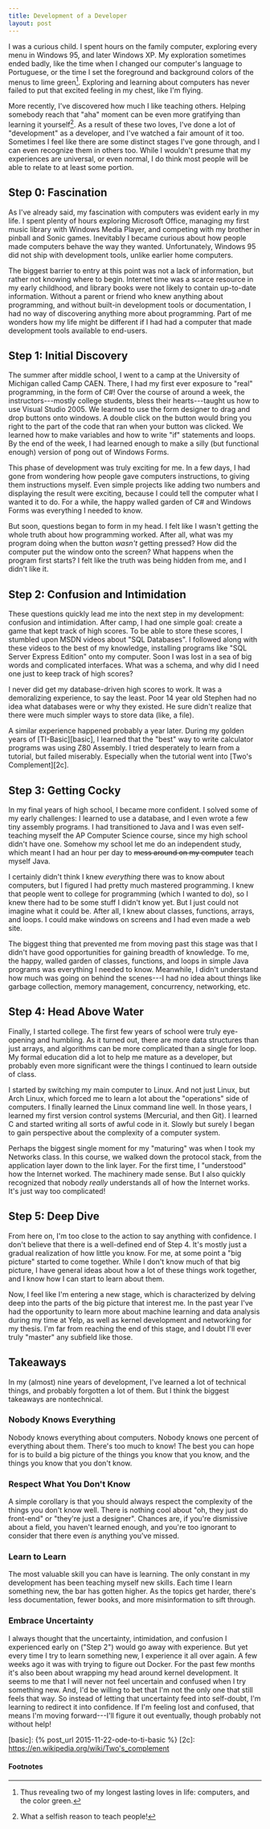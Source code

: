 ```yaml
---
title: Development of a Developer
layout: post
---
```


I was a curious child. I spent hours on the family computer, exploring every
menu in Windows 95, and later Windows XP. My exploration sometimes ended badly,
like the time when I changed our computer's language to Portuguese, or the time
I set the foreground and background colors of the menus to lime green[^1].
Exploring and learning about computers has never failed to put that excited
feeling in my chest, like I'm flying.

More recently, I've discovered how much I like teaching others. Helping somebody
reach that "aha" moment can be even more gratifying than learning it
yourself[^2]. As a result of these two loves, I've done a lot of "development"
as a developer, and I've watched a fair amount of it too. Sometimes I feel like
there are some distinct stages I've gone through, and I can even recognize them
in others too. While I wouldn't presume that my experiences are universal, or
even normal, I do think most people will be able to relate to at least some
portion.

## Step 0: Fascination

As I've already said, my fascination with computers was evident early in my
life. I spent plenty of hours exploring Microsoft Office, managing my first
music library with Windows Media Player, and competing with my brother in
pinball and Sonic games. Inevitably I became curious about how people made
computers behave the way they wanted. Unfortunately, Windows 95 did not ship
with development tools, unlike earlier home computers.

The biggest barrier to entry at this point was not a lack of information, but
rather not knowing where to begin. Internet time was a scarce resource in my
early childhood, and library books were not likely to contain up-to-date
information. Without a parent or friend who knew anything about programming, and
without built-in development tools or documentation, I had no way of discovering
anything more about programming. Part of me wonders how my life might be
different if I had had a computer that made development tools available to
end-users.

## Step 1: Initial Discovery

The summer after middle school, I went to a camp at the University of Michigan
called Camp CAEN. There, I had my first ever exposure to "real" programming, in
the form of C#! Over the course of around a week, the instructors---mostly
college students, bless their hearts---taught us how to use Visual Studio 2005.
We learned to use the form designer to drag and drop buttons onto windows. A
double click on the button would bring you right to the part of the code that
ran when your button was clicked. We learned how to make variables and how to
write "if" statements and loops. By the end of the week, I had learned enough to
make a silly (but functional enough) version of pong out of Windows Forms.

This phase of development was truly exciting for me. In a few days, I had gone
from wondering how people gave computers instructions, to giving them
instructions myself. Even simple projects like adding two numbers and displaying
the result were exciting, because I could tell the computer what I wanted it to
do. For a while, the happy walled garden of C# and Windows Forms was everything
I needed to know.

But soon, questions began to form in my head. I felt like I wasn't getting the
whole truth about how programming worked. After all, what was my program doing
when the button *wasn't* getting pressed? How did the computer put the window
onto the screen? What happens when the program first starts? I felt like the
truth was being hidden from me, and I didn't like it.

## Step 2: Confusion and Intimidation

These questions quickly lead me into the next step in my development: confusion
and intimidation. After camp, I had one simple goal: create a game that kept
track of high scores. To be able to store these scores, I stumbled upon MSDN
videos about "SQL Databases". I followed along with these videos to the best of
my knowledge, installing programs like "SQL Server Express Edition" onto my
computer. Soon I was lost in a sea of big words and complicated interfaces. What
was a schema, and why did I need one just to keep track of high scores?

I never did get my database-driven high scores to work. It was a demoralizing
experience, to say the least. Poor 14 year old Stephen had no idea what
databases were or why they existed. He sure didn't realize that there were much
simpler ways to store data (like, a file).

A similar experience happened probably a year later. During my golden years
of [TI-Basic][basic], I learned that the "best" way to write calculator programs
was using Z80 Assembly. I tried desperately to learn from a tutorial, but failed
miserably. Especially when the tutorial went into [Two's Complement][2c].

## Step 3: Getting Cocky

In my final years of high school, I became more confident. I solved some of my
early challenges: I learned to use a database, and I even wrote a few tiny
assembly programs. I had transitioned to Java and I was even self-teaching
myself the AP Computer Science course, since my high school didn't have one.
Somehow my school let me do an independent study, which meant I had an hour per
day to ~~mess around on my computer~~ teach myself Java.

I certainly didn't think I knew *everything* there was to know about computers,
but I figured I had pretty much mastered programming. I knew that people went to
college for programming (which I wanted to do), so I knew there had to be some
stuff I didn't know yet. But I just could not imagine what it could be. After
all, I knew about classes, functions, arrays, and loops. I could make windows on
screens and I had even made a web site.

The biggest thing that prevented me from moving past this stage was that I
didn't have good opportunities for gaining breadth of knowledge. To me, the
happy, walled garden of classes, functions, and loops in simple Java programs
was everything I needed to know. Meanwhile, I didn't understand how much was
going on behind the scenes---I had no idea about things like garbage collection,
memory management, concurrency, networking, etc.

## Step 4: Head Above Water

Finally, I started college. The first few years of school were truly eye-opening
and humbling. As it turned out, there are more data structures than just arrays,
and algorithms can be more complicated than a single for loop. My formal
education did a lot to help me mature as a developer, but probably even more
significant were the things I continued to learn outside of class.

I started by switching my main computer to Linux. And not just Linux, but Arch
Linux, which forced me to learn a lot about the "operations" side of computers.
I finally learned the Linux command line well. In those years, I learned my
first version control systems (Mercurial, and then Git). I learned C and started
writing all sorts of awful code in it. Slowly but surely I began to gain
perspective about the complexity of a computer system.

Perhaps the biggest single moment for my "maturing" was when I took my Networks
class. In this course, we walked down the protocol stack, from the application
layer down to the link layer. For the first time, I "understood" how the
Internet worked. The machinery made sense. But I also quickly recognized that
nobody *really* understands all of how the Internet works. It's just way too
complicated!

## Step 5: Deep Dive

From here on, I'm too close to the action to say anything with confidence. I
don't believe that there is a well-defined end of Step 4. It's mostly just a
gradual realization of how little you know. For me, at some point a "big
picture" started to come together. While I don't know much of that big picture,
I have general ideas about how a lot of these things work together, and I know
how I can start to learn about them.

Now, I feel like I'm entering a new stage, which is characterized by delving
deep into the parts of the big picture that interest me. In the past year I've
had the opportunity to learn more about machine learning and data analysis
during my time at Yelp, as well as kernel development and networking for my
thesis. I'm far from reaching the end of this stage, and I doubt I'll ever truly
"master" any subfield like those.

## Takeaways

In my (almost) nine years of development, I've learned a lot of technical
things, and probably forgotten a lot of them. But I think the biggest takeaways
are nontechnical.

### Nobody Knows Everything

Nobody knows everything about computers. Nobody knows one percent of everything
about them. There's too much to know! The best you can hope for is to build a
big picture of the things you know that you know, and the things you know that
you don't know.

### Respect What You Don't Know

A simple corollary is that you should always respect the complexity of the
things you don't know well. There is nothing cool about "oh, they just do
front-end" or "they're just a designer". Chances are, if you're dismissive about
a field, you haven't learned enough, and you're too ignorant to consider that
there even *is* anything you've missed.

### Learn to Learn

The most valuable skill you can have is learning. The only constant in my
development has been teaching myself new skills. Each time I learn something
new, the bar has gotten higher. As the topics get harder, there's less
documentation, fewer books, and more misinformation to sift through.

### Embrace Uncertainty

I always thought that the uncertainty, intimidation, and confusion I experienced
early on ("Step 2") would go away with experience. But yet every time I try to
learn something new, I experience it all over again. A few weeks ago it was with
trying to figure out Docker. For the past few months it's also been about
wrapping my head around kernel development. It seems to me that I will never not
feel uncertain and confused when I try something new. And, I'd be willing to bet
that I'm not the only one that still feels that way. So instead of letting that
uncertainty feed into self-doubt, I'm learning to redirect it into confidence.
If I'm feeling lost and confused, that means I'm moving forward---I'll figure it
out eventually, though probably not without help!

[basic]: {% post_url 2015-11-22-ode-to-ti-basic %}
[2c]: https://en.wikipedia.org/wiki/Two's_complement

#### Footnotes

[^1]:
    Thus revealing two of my longest lasting loves in life: computers, and the
    color green.

[^2]:
    What a selfish reason to teach people!
